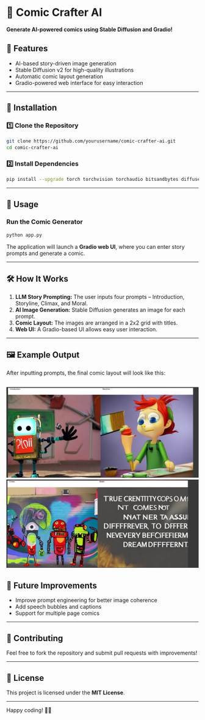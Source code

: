
# 🎨 Comic Crafter AI

**Generate AI-powered comics using Stable Diffusion and Gradio!**

## 🚀 Features
- AI-based story-driven image generation
- Stable Diffusion v2 for high-quality illustrations
- Automatic comic layout generation
- Gradio-powered web interface for easy interaction

---

## 📌 Installation

### 1️⃣ Clone the Repository
```bash
git clone https://github.com/yourusername/comic-crafter-ai.git
cd comic-crafter-ai
```

### 2️⃣ Install Dependencies
```bash
pip install --upgrade torch torchvision torchaudio bitsandbytes diffusers transformers gradio pillow
```

---

## 🎨 Usage

### Run the Comic Generator
```bash
python app.py
```

The application will launch a **Gradio web UI**, where you can enter story prompts and generate a comic.

---

## 🛠 How It Works

1. **LLM Story Prompting:** The user inputs four prompts – Introduction, Storyline, Climax, and Moral.
2. **AI Image Generation:** Stable Diffusion generates an image for each prompt.
3. **Comic Layout:** The images are arranged in a 2x2 grid with titles.
4. **Web UI:** A Gradio-based UI allows easy user interaction.

---

## 🖼 Example Output

After inputting prompts, the final comic layout will look like this:

![Sample Comic](comic_page.png)
![Sample Comic](comic_page_1.png)
---

## 📌 Future Improvements
- Improve prompt engineering for better image coherence
- Add speech bubbles and captions
- Support for multiple page comics

---

## 🤝 Contributing
Feel free to fork the repository and submit pull requests with improvements!

---

## 📜 License
This project is licensed under the **MIT License**.

---

Happy coding! 🚀🎨
